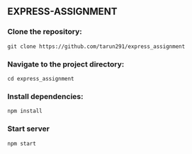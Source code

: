 ## EXPRESS-ASSIGNMENT
### Clone the repository:
    git clone https://github.com/tarun291/express_assignment
### Navigate to the project directory:
    cd express_assignment
### Install dependencies:
    npm install
### Start server
    npm start